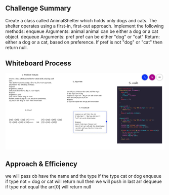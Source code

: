 ## Challenge Summary
Create a class called AnimalShelter which holds only dogs and cats.
The shelter operates using a first-in, first-out approach.
Implement the following methods:
enqueue
Arguments: animal
animal can be either a dog or a cat object.
dequeue
Arguments: pref
pref can be either "dog" or "cat"
Return: either a dog or a cat, based on preference.
If pref is not "dog" or "cat" then return null.

## Whiteboard Process

![stack-queue-animal-shelter](./img/stack-queue-animal-shelter.JPG)

## Approach & Efficiency
we will pass ob have the name and the type 
if the type cat or dog 
enqueue if type not = dog or cat will return null 
then we will push in last arr
dequeue
if type not equal the arr[0] will return null 